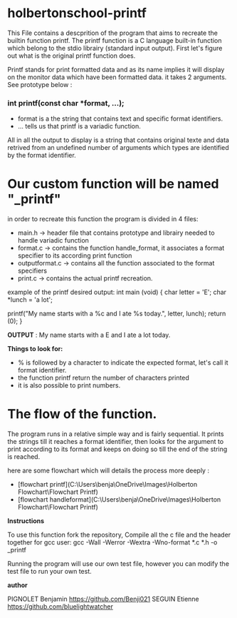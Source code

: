 # holbertonschool-printf

This File contains a descprition of the program that aims to recreate the builtin function printf. The printf function is a C language built-in function which belong to the stdio librairy (standard input output). First let's figure out what is the original printf function does.

Printf stands for print formatted data and as its name implies it will display on the monitor data which have been formatted data. it takes 2 arguments. See prototype below :

### int printf(const char *format, ...);

- format is a the string that contains text and specific format identifiers.
- ...  tells us that printf is a variadic function. 

All in all the output to display is a string that contains original texte and data retrived from an undefined number of arguments which types are identified by the format identifier. 


# Our custom function will be named "_printf"

in order to recreate this function the program is divided in 4 files:
- main.h           -> header file that contains prototype and librairy needed to handle variadic function
- format.c         -> contains the function handle_format, it associates a format specifier to its according print function
- outputformat.c   -> contains all the function associated to the format specifiers
- print.c          -> contains the actual printf recreation. 

example of the printf desired output: 
int main (void)
{
char letter = 'E';
char *lunch = 'a lot';

printf("My name starts with a %c and I ate %s today.", letter, lunch);
return (0);
}

**OUTPUT** : My name starts with a E and I ate a lot today.

**Things to look for:**

- % is followed by a character to indicate the expected format, let's call it format identifier.  
- the function printf return the number of characters printed
- it is also possible to print numbers. 

# The flow of the function. 

The program runs in a relative simple way and is fairly sequential. It prints the strings till it reaches a format identifier, then looks for the argument to print according to its format and keeps on doing so till the end of the string is reached. 

here are some flowchart which will details the process more deeply : 

- [flowchart printf](C:\Users\benja\OneDrive\Images\Holberton Flowchart\Flowchart Printf)
- [flowchart handleformat](C:\Users\benja\OneDrive\Images\Holberton Flowchart\Flowchart Printf)


**Instructions**

To use this function fork the repository,
Compile all the c file and the header together
    for gcc user: gcc -Wall -Werror -Wextra -Wno-format *.c *.h -o _printf

Running the program will use our own test file, however you can modify the test file to run your own test. 

**author**

PIGNOLET Benjamin https://github.com/Benji021
SEGUIN Etienne https://github.com/bluelightwatcher
